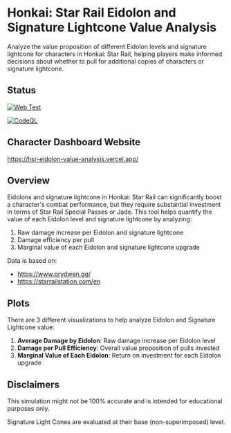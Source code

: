 # Honkai: Star Rail Eidolon and Signature Lightcone Value Analysis

Analyze the value proposition of different Eidolon levels and signature lightcone for characters in Honkai: Star Rail, helping players make informed decisions about whether to pull for additional copies of characters or signature lightcone.

## Status

[![Web Test](https://github.com/sakan811/hsr-eidolon-value-analysis/actions/workflows/web-test.yml/badge.svg)](https://github.com/sakan811/hsr-eidolon-value-analysis/actions/workflows/web-test.yml)

[![CodeQL](https://github.com/sakan811/hsr-eidolon-value-analysis/actions/workflows/github-code-scanning/codeql/badge.svg)](https://github.com/sakan811/hsr-eidolon-value-analysis/actions/workflows/github-code-scanning/codeql)

## Character Dashboard Website

<https://hsr-eidolon-value-analysis.vercel.app/>

## Overview

Eidolons and signature lightcone in Honkai: Star Rail can significantly boost a character's combat performance, but they require substantial investment in terms of Star Rail Special Passes or Jade. This tool helps quantify the value of each Eidolon level and signature lightcone by analyzing:

1. Raw damage increase per Eidolon and signature lightcone
2. Damage efficiency per pull
3. Marginal value of each Eidolon and signature lightcone upgrade

Data is based on:

- <https://www.prydwen.gg/>
- <https://starrailstation.com/en>

## Plots

There are 3 different visualizations to help analyze Eidolon and Signature Lightcone value:

1. **Average Damage by Eidolon**: Raw damage increase per Eidolon level
2. **Damage per Pull Efficiency**: Overall value proposition of pulls invested
3. **Marginal Value of Each Eidolon**: Return on investment for each Eidolon upgrade

## Disclaimers

This simulation might not be 100% accurate and is intended for educational purposes only.

Signature Light Cones are evaluated at their base (non-superimposed) level.

